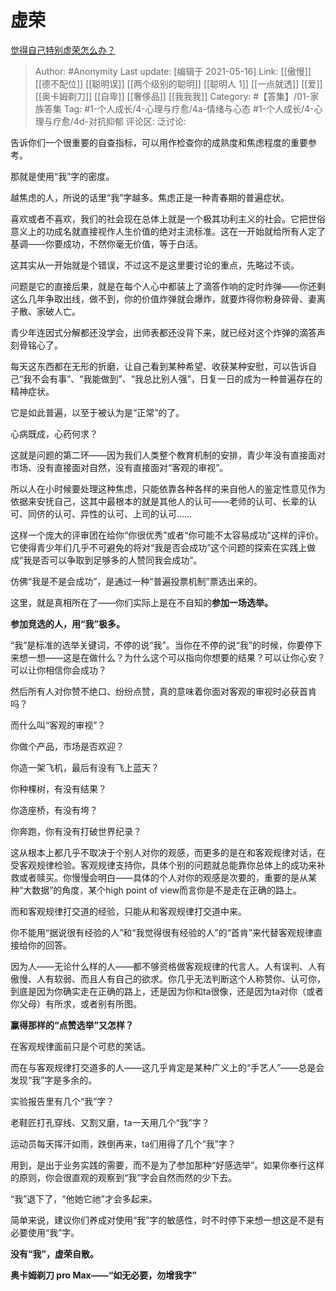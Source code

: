 # 虚荣
[觉得自己特别虚荣怎么办？](https://www.zhihu.com/question/66238921/answer/1666763899)

> Author: #Anonymity
> Last update: [编辑于 2021-05-16]
> Link: [[傲慢]] [[德不配位]] [[聪明误]] [[两个级别的聪明]] [[聪明人 1]] [[一点就透]] [[爱]] [[奥卡姆剃刀]] [[自卑]] [[奢侈品]] [[我我我]]
> Category: #【答集】/01-家族答集
> Tag: #1-个人成长/4-心理与疗愈/4a-情绪与心态 #1-个人成长/4-心理与疗愈/4d-对抗抑郁 
> 评论区:
> 泛讨论:

告诉你们一个很重要的自查指标，可以用作检查你的成熟度和焦虑程度的重要参考。

那就是使用“我”字的密度。

越焦虑的人，所说的话里“我”字越多。焦虑正是一种青春期的普遍症状。

喜欢或者不喜欢，我们的社会现在总体上就是一个极其功利主义的社会。它把世俗意义上的功成名就直接视作人生价值的绝对主流标准。这在一开始就给所有人定了基调——你要成功，不然你毫无价值，等于白活。

这其实从一开始就是个错误，不过这不是这里要讨论的重点，先略过不谈。

问题是它的直接后果，就是在每个人心中都装上了滴答作响的定时炸弹——你还剩这么几年争取出线，做不到，你的价值炸弹就会爆炸，就要炸得你粉身碎骨、妻离子散、家破人亡。

青少年连因式分解都还没学会，出师表都还没背下来，就已经对这个炸弹的滴答声刻骨铭心了。

每天这东西都在无形的折磨，让自己看到某种希望、收获某种安慰，可以告诉自己“我不会有事”、“我能做到”、“我总比别人强”，日复一日的成为一种普遍存在的精神症状。

它是如此普遍，以至于被认为是“正常”的了。

心病既成，心药何求？

这就是问题的第二环——因为我们人类整个教育机制的安排，青少年没有直接面对市场、没有直接面对自然，没有直接面对“客观的审视”。

所以人在小时候要处理这种焦虑，只能依靠各种各样的来自他人的鉴定性意见作为依据来安抚自己，这其中最根本的就是其他人的认可——老师的认可、长辈的认可、同侪的认可、异性的认可、上司的认可……

这样一个庞大的评审团在给你“你很优秀”或者“你可能不太容易成功”这样的评价。它使得青少年们几乎不可避免的将对“我是否会成功”这个问题的探索在实践上做成“我是否可以争取到足够多的人赞同我会成功”。

仿佛“我是不是会成功”，是通过一种“普遍投票机制”票选出来的。

这里，就是真相所在了——你们实际上是在不自知的**参加一场选举。**

**参加竞选的人，用“我”极多。**

“我”是标准的选举关键词，不停的说“我”。当你在不停的说“我”的时候，你要停下来想一想——这是在做什么？为什么这个可以指向你想要的结果？可以让你心安？可以让你相信你会成功？

然后所有人对你赞不绝口、纷纷点赞，真的意味着你面对客观的审视时必获首肯吗？

而什么叫“客观的审视”？

你做个产品，市场是否欢迎？

你造一架飞机，最后有没有飞上蓝天？

你种棵树，有没有结果？

你造座桥，有没有垮？

你奔跑，你有没有打破世界纪录？

这从根本上都几乎不取决于个别人对你的观感，而更多的是在和客观规律对话，在受客观规律检验。客观规律支持你，具体个别的问题就总能靠你总体上的成功来补救或者赎买。你慢慢会明白——具体的个人对你的观感是次要的，重要的是从某种“大数据”的角度，某个high point of view而言你是不是走在正确的路上。

而和客观规律打交道的经验，只能从和客观规律打交道中来。

你不能用“据说很有经验的人”和“我觉得很有经验的人”的“首肯”来代替客观规律直接给你的回答。

因为人——无论什么样的人——都不够资格做客观规律的代言人。人有误判、人有傲慢、人有软弱、而且人有自己的欲求。你几乎无法判断这个人称赞你、认可你，到底是因为你确实走在正确的路上，还是因为你和ta很像，还是因为ta对你（或者你父母）有所求，或者别有所图。

**赢得那样的“点赞选举”又怎样？**

在客观规律面前只是个可悲的笑话。

而在与客观规律打交道多的人——这几乎肯定是某种广义上的“手艺人”——总是会发现“我”字是多余的。

实验报告里有几个“我”字？

老鞋匠打孔穿线、又割又磨，ta一天用几个“我”字？

运动员每天挥汗如雨，跌倒再来，ta们用得了几个“我”字？

用到，是出于业务实践的需要，而不是为了参加那种“好感选举”。如果你奉行这样的原则，你会很直观的观察到“我”字会自然而然的少下去。

“我”退下了，“他她它祂”才会多起来。

简单来说，建议你们养成对使用“我”字的敏感性，时不时停下来想一想这是不是有必要使用“我”字。

**没有“我”，虚荣自散。**

**奥卡姆剃刀 pro Max——“如无必要，勿增我字”**

